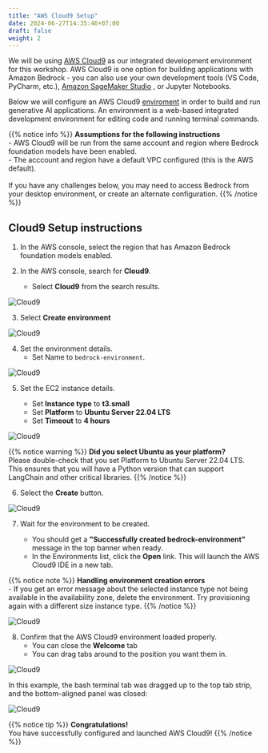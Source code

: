 ```yaml
---
title: "AWS Cloud9 Setup"
date: 2024-06-27T14:35:46+07:00
draft: false
weight: 2
---
```

We will be using [AWS Cloud9](https://aws.amazon.com/cloud9/) as our integrated development environment for this workshop. AWS Cloud9 is one option for building applications with Amazon Bedrock - you can also use your own development tools (VS Code, PyCharm, etc.), [Amazon SageMaker Studio](https://aws.amazon.com/sagemaker/studio/) , or Jupyter Notebooks.

Below we will configure an AWS Cloud9 [enviroment](https://docs.aws.amazon.com/cloud9/latest/user-guide/environments.html) in order to build and run generative AI applications. An environment is a web-based integrated development environment for editing code and running terminal commands.

{{% notice info %}}
**Assumptions for the following instructions**\
    - AWS Cloud9 will be run from the same account and region where Bedrock foundation models have been enabled.\
    - The acccount and region have a default VPC configured (this is the AWS default).\
\
If you have any challenges below, you may need to access Bedrock from your desktop environment, or create an alternate configuration.
{{% /notice %}}

## Cloud9 Setup instructions

1. In the AWS console, select the region that has Amazon Bedrock foundation models enabled.

2. In the AWS console, search for **Cloud9**.

   - Select **Cloud9** from the search results.

![Cloud9](/images/2-Bedrock/prep/Prep-9.png?classes=border)

3. Select **Create environment**

![Cloud9](/images/2-Bedrock/prep/Prep-10.png)

4. Set the environment details.
   - Set Name to `bedrock-environment`.

![Cloud9](/images/2-Bedrock/prep/Prep-11.png)

5. Set the EC2 instance details.

   - Set **Instance type** to **t3.small**
   - Set **Platform** to **Ubuntu Server 22.04 LTS**
   - Set **Timeout** to **4 hours**

![Cloud9](/images/2-Bedrock/prep/Prep-12.png)

{{% notice warning %}}
**Did you select Ubuntu as your platform?**\
Please double-check that you set Platform to Ubuntu Server 22.04 LTS. This ensures that you will have a Python version that can support LangChain and other critical libraries.
{{% /notice %}}

6. Select the **Create** button.

![Cloud9](/images/2-Bedrock/prep/Prep-13.png)

7. Wait for the environment to be created.

   - You should get a **"Successfully created bedrock-environment"** message in the top banner when ready.
   - In the Environments list, click the **Open** link. This will launch the AWS Cloud9 IDE in a new tab.

{{% notice note %}}
**Handling environment creation errors**\
    - If you get an error message about the selected instance type not being available in the availability zone, delete the environment. Try provisioning again with a different size instance type.
{{% /notice %}}

![Cloud9](/images/2-Bedrock/prep/Prep-14.png)

8. Confirm that the AWS Cloud9 environment loaded properly.
   - You can close the **Welcome** tab
   - You can drag tabs around to the position you want them in.

![Cloud9](/images/2-Bedrock/prep/Prep-15.png)

In this example, the bash terminal tab was dragged up to the top tab strip, and the bottom-aligned panel was closed:

![Cloud9](/images/2-Bedrock/prep/Prep-16.png)

{{% notice tip %}}
**Congratulations!**\
You have successfully configured and launched AWS Cloud9!
{{% /notice %}}
